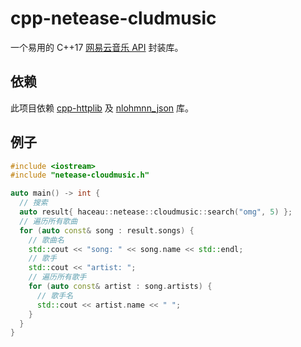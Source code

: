 # cpp-netease-cludmusic

一个易用的 C++17 [网易云音乐 API](https://neteasecloudmusicapi.vercel.app/) 封装库。

## 依赖

此项目依赖 [cpp-httplib](https://github.com/yhirose/cpp-httplib) 及 [nlohmnn_json](https://github.com/nlohmann/json) 库。

## 例子

```cpp
#include <iostream>
#include "netease-cloudmusic.h"

auto main() -> int {
  // 搜索
  auto result{ haceau::netease::cloudmusic::search("omg", 5) };
  // 遍历所有歌曲
  for (auto const& song : result.songs) {
    // 歌曲名
    std::cout << "song: " << song.name << std::endl;
    // 歌手
    std::cout << "artist: ";
    // 遍历所有歌手
    for (auto const& artist : song.artists) {
      // 歌手名
      std::cout << artist.name << " ";
    }
  }
}
```
